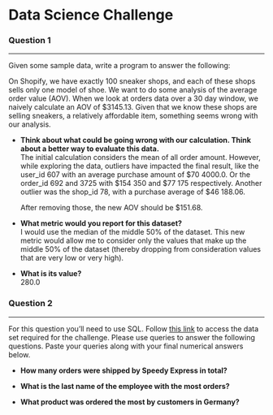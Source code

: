 <h1>Data Science Challenge</h1>

<h3>Question 1</h3>
<hr>

Given some sample data, write a program to answer the following:

On Shopify, we have exactly 100 sneaker shops, and each of these shops sells only one model of shoe. We want to do some analysis of the average order value (AOV). When we look at orders data over a 30 day window, we naively calculate an AOV of $3145.13. Given that we know these shops are selling sneakers, a relatively affordable item, something seems wrong with our analysis. 

<ul>
<li><b>Think about what could be going wrong with our calculation. Think about a better way to evaluate this data.</b></li>
The initial calculation considers the mean of all order amount. However, while exploring the data, outliers have impacted the final result, like the user_id 607 with an average purchase amount of $70 4000.0. Or the order_id 692 and 3725 with $154 350 and $77 175 respectively. Another outlier was the shop_id 78, with a purchase average of $46 188.06.
<p></p> 
After removing those, the new AOV should be $151.68.
<p></p>  
<li><b>What metric would you report for this dataset?</b></li>
I would use the median of the middle 50% of the dataset. This new metric would allow me to consider only the values that make up the middle 50% of the dataset (thereby dropping from consideration values that are very low or very high).
<p></p>
<li><b>What is its value?</b></li>
280.0
</ul>
<p></p>
<h3>Question 2</h3>
<hr>

For this question you’ll need to use SQL. Follow <a href='https://www.w3schools.com/SQL/TRYSQL.ASP?FILENAME=TRYSQL_SELECT_ALL'>this link</a> to access the data set required for the challenge. Please use queries to answer the following questions. Paste your queries along with your final numerical answers below.

<ul>
<li><b>How many orders were shipped by Speedy Express in total?</b></li>
<p></p>  
<li><b>What is the last name of the employee with the most orders?</b></li>
<p></p>
<li><b>What product was ordered the most by customers in Germany?</b></li>
</ul>

